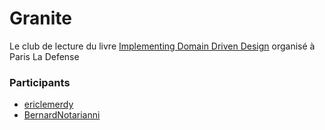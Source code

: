 Granite
=======

Le club de lecture du livre [Implementing Domain Driven Design](http://www.amazon.fr/Implementing-Domain-Driven-Design-Vaughn-Vernon/dp/0321834577) organisé à Paris La Defense

### Participants
 - [ericlemerdy](https://github.com/ericlemerdy)
 - [BernardNotarianni](https://github.com/BernardNotarianni)
